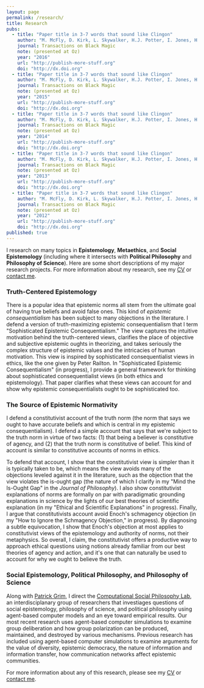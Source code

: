 ```yaml
---
layout: page
permalink: /research/
title: Research
pubs: 
  - title: "Paper title in 3-7 words that sound like Clingon"
    author: "M. McFly, D. Kirk, L. Skywalker, H.J. Potter, I. Jones, H. Houdini"
    journal: Transactions on Black Magic
    note: (presented at Oz)
    year: "2016"
    url: "http://publish-more-stuff.org"
    doi: "http://dx.doi.org"
  - title: "Paper title in 3-7 words that sound like Clingon"
    author: "M. McFly, D. Kirk, L. Skywalker, H.J. Potter, I. Jones, H. Houdini"
    journal: Transactions on Black Magic
    note: (presented at Oz)
    year: "2015"
    url: "http://publish-more-stuff.org"
    doi: "http://dx.doi.org"
  - title: "Paper title in 3-7 words that sound like Clingon"
    author: "M. McFly, D. Kirk, L. Skywalker, H.J. Potter, I. Jones, H. Houdini"
    journal: Transactions on Black Magic
    note: (presented at Oz)
    year: "2014"
    url: "http://publish-more-stuff.org"
    doi: "http://dx.doi.org"
  - title: "Paper title in 3-7 words that sound like Clingon"
    author: "M. McFly, D. Kirk, L. Skywalker, H.J. Potter, I. Jones, H. Houdini"
    journal: Transactions on Black Magic
    note: (presented at Oz)
    year: "2013"
    url: "http://publish-more-stuff.org"
    doi: "http://dx.doi.org"
  - title: "Paper title in 3-7 words that sound like Clingon"
    author: "M. McFly, D. Kirk, L. Skywalker, H.J. Potter, I. Jones, H. Houdini"
    journal: Transactions on Black Magic
    note: (presented at Oz)
    year: "2012"
    url: "http://publish-more-stuff.org"
    doi: "http://dx.doi.org"
published: true
---
```

I research on many topics in **Epistemology**, **Metaethics**, and **Social Epistemology** (including where it intersects with **Political Philosophy** and **Philosophy of Science**). Here are some short descriptions of my major research projects.  For more information about my research, see my [CV](http://www.danieljsinger.com/cv/) or [contact me](http://www.danieljsinger.com/#contact).

### Truth-Centered Epistemology
There is a popular idea that epistemic norms all stem from the ultimate goal of having true beliefs and avoid false ones.  This kind of _epistemic consequentialism_ has been subject to many objections in the literature.  I defend a version of truth-maximizing epistemic consequentialism that I term "Sophisticated Epistemic Consequentialism." The view captures the intuitive motivation behind the truth-centered views, clarifies the place of objective and subjective epistemic oughts in theorizing, and takes seriously the complex structure of epistemic values and the intricacies of human motivation.  This view is inspired by sophisticated consequentialist views in ethics, like the one given by Peter Railton.  In "Sophisticated Epistemic Consequentialism" (in progress), I provide a general framework for thinking about  sophisticated consequentialist views (in both ethics and epistemology).  That paper clarifies what these views can account for and show why epistemic consequentialists ought to be sophisticated too.  

### The Source of Epistemic Normativity
I defend a constitutivist account of the truth norm (the norm that says we ought to have accurate beliefs and which is central in my epistemic consequentialism).  I defend a simple account that says that we're subject to the truth norm in virtue of two facts: (1) that being a believer is constitutive of agency, and (2) that the truth norm is constitutive of belief.  This kind of account is similar to constitutive accounts of norms in ethics.

To defend that account, I show that the constitutivist view is simpler than it is typically taken to be, which means the view avoids many of the objections leveled against it in the literature, such as the objection that the view violates the is-ought gap (the nature of which I clarify in my "Mind the Is-Ought Gap" in the _Journal of Philosophy_).  I also show constitutivist explanations of norms are formally on par with paradigmatic grounding explanations in science by the lights of our best theories of scientific explanation (in my "Ethical and Scientific Explanations" in progress).  Finally, I argue that constitutivists account avoid Enoch's schmagency objection (in my "How to Ignore the Schmagency Objection," in progress).  By diagnosing a subtle equivocation, I show that Enoch's objection at most applies to constitutivist views of the epistemology and authority of norms, not their metaphysics.  So overall, I claim, the constitutivist offers a productive way to approach ethical questions using notions already familiar from our best theories of agency and action, and it's one that can naturally be used to account for why we ought to believe the truth.

### Social Epistemology, Political Philosophy, and Philosophy of Science
Along with [Patrick Grim](http://www.pgrim.org/), I direct the [Computational Social Philosophy Lab](http://www.danieljsinger.com/CSPL/), an interdisciplanary group of researchers that investiages questions of social epistemology, philosophy of science, and political philosophy using agent-based computer models and an eye toward empirical results.  Our most recent research uses agent-based computer simulations to examine group deliberation and how group polarization can be produced, maintained, and destroyed by various mechanisms.  Previous research has included using agent-based computer simulations to examine arguments for the value of diversity, epistemic democracy, the nature of information and information transfer, how communication networks affect epistemic communities.  



For more information about any of this research, please see my [CV](http://www.danieljsinger.com/cv/) or [contact me](http://www.danieljsinger.com/#contact).

